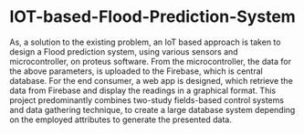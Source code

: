# IOT-based-Flood-Prediction-System
As, a solution to the existing problem, an IoT based approach is taken to design a Flood prediction system, using various sensors and microcontroller, on proteus software. From the microcontroller, the data for the above parameters, is uploaded to the Firebase, which is central database. For the end consumer, a web app is designed, which retrieve the data from Firebase and display the readings in a graphical format.
This project predominantly combines two-study fields-based control systems and data gathering technique, to create a large database system depending on the employed attributes to generate the presented data.

